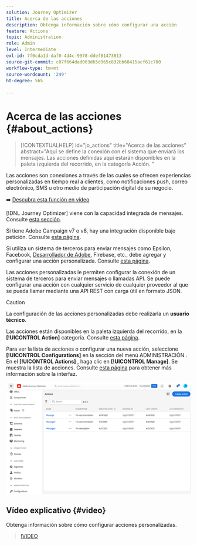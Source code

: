 ```yaml
---
solution: Journey Optimizer
title: Acerca de las acciones
description: Obtenga información sobre cómo configurar una acción
feature: Actions
topic: Administration
role: Admin
level: Intermediate
exl-id: 7f0cda1d-daf0-4d4c-9978-ddef81473813
source-git-commit: c07f664dad063d65d965c832bb68415acf61c700
workflow-type: tm+mt
source-wordcount: '249'
ht-degree: 56%

---
```


# Acerca de las acciones {#about_actions}

>[!CONTEXTUALHELP]
>id="jo_actions"
>title="Acerca de las acciones"
>abstract="Aquí se define la conexión con el sistema que enviará los mensajes. Las acciones definidas aquí estarán disponibles en la paleta izquierda del recorrido, en la categoría Acción. "

Las acciones son conexiones a través de las cuales se ofrecen experiencias personalizadas en tiempo real a clientes, como notificaciones push, correo electrónico, SMS u otro medio de participación digital de su negocio.

➡️ [Descubra esta función en vídeo](#video)

[!DNL Journey Optimizer] viene con la capacidad integrada de mensajes. Consulte [esta sección](../messages/get-started-content.md).

Si tiene Adobe Campaign v7 o v8, hay una integración disponible bajo petición. Consulte [esta página](../action/acc-action.md).

Si utiliza un sistema de terceros para enviar mensajes como Epsilon, Facebook, [Desarrollador de Adobe](developer.adobe.com), Firebase, etc., debe agregar y configurar una acción personalizada. Consulte [esta página](../action/about-custom-action-configuration.md).

Las acciones personalizadas le permiten configurar la conexión de un sistema de terceros para enviar mensajes o llamadas API. Se puede configurar una acción con cualquier servicio de cualquier proveedor al que se pueda llamar mediante una API REST con carga útil en formato JSON.

>[!CAUTION]
>
>La configuración de las acciones personalizadas debe realizarla un **usuario técnico**.

Las acciones están disponibles en la paleta izquierda del recorrido, en la **[!UICONTROL Action]** categoría. Consulte [esta página](../building-journeys/about-journey-activities.md#action-activities).

Para ver la lista de acciones o configurar una nueva acción, seleccione **[!UICONTROL Configurations]** en la sección del menú ADMINISTRACIÓN . En el  **[!UICONTROL Actions]** , haga clic en **[!UICONTROL Manage]**. Se muestra la lista de acciones. Consulte [esta página](../start/user-interface.md) para obtener más información sobre la interfaz.

![](assets/custom1.png)

## Vídeo explicativo {#video}

Obtenga información sobre cómo configurar acciones personalizadas.

>[!VIDEO](https://video.tv.adobe.com/v/334257?quality=12)
